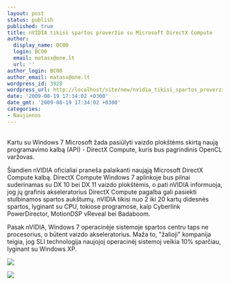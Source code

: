 ```yaml
---
layout: post
status: publish
published: true
title: nVIDIA tikisi spartos proveržio su Microsoft DirectX Compute
author:
  display_name: BC00
  login: BC00
  email: matasx@one.lt
  url: ''
author_login: BC00
author_email: matasx@one.lt
wordpress_id: 3928
wordpress_url: http://localhost/site/new/nvidia_tikisi_spartos_proverzio_su_microsoft_directx_compute/
date: '2009-08-19 17:34:02 +0300'
date_gmt: '2009-08-19 17:34:02 +0300'
categories:
- Naujienos
---
```

<p>
<br />Kartu su Windows 7 Microsoft žada pasiūlyti vaizdo plokštėms skirtą naują programavimo kalbą (API) - DirectX Compute, kuris bus pagrindinis OpenCL varžovas. </p>
<p>Šiandien nVIDIA oficialiai praneša palaikanti naująją Microsoft DirectX Compute kalbą. DirectX Compute Windows 7 aplinkoje bus pilnai suderinamas su DX 10 bei DX 11 vaizdo plokštėmis, o pati nVIDIA informuoja, jog jų grafinis akseleratorius DirectX Compute pagalba gali pasiekti stulbinamos spartos aukštumų. nVIDIA tikisi nuo 2 iki 20 kartų didesnės spartos, lyginant su CPU, tokiose programose, kaip Cyberlink PowerDirector, MotionDSP vReveal bei Badaboom.</p>
<p>Pasak nVIDIA, Windows 7 operacinėje sistemoje spartos centru taps ne procesorius, o būtent vaizdo akseleratorius. Maža to, "žalioji" kompanija teigia, jog SLI technologija naujojoj operacinėj sistemoj veikia 10% sparčiau, lyginant su Windows XP.</p>
<p><img src="http://www.techpowerup.com/img/09-08-19/111b.jpg" /></p>
<p><img src="http://www.techpowerup.com/img/09-08-19/111e.jpg" /></p>
